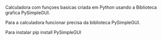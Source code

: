 Calculadora com funçoes basicas criada em Python usando a Biblioteca grafica PySimpleGUI.


Para a calculadora funcionar precisa da biblioteca PySimpleGUI.

Para instalar pip install PySimpleGUI  

